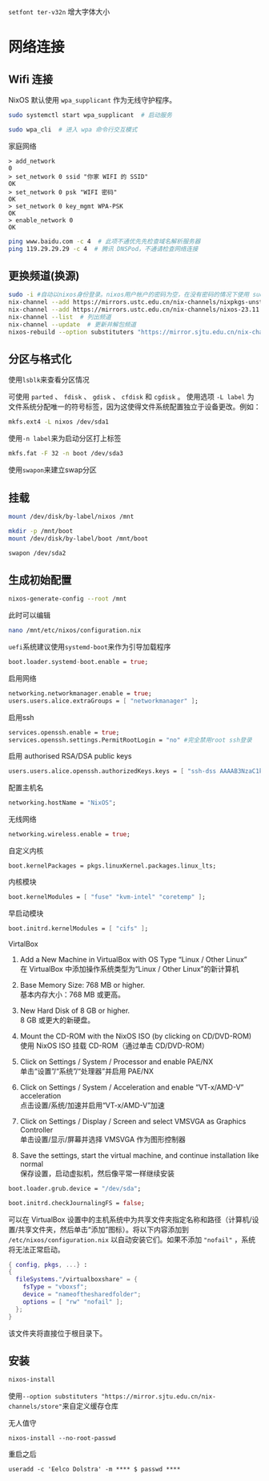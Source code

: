 `setfont ter-v32n` 增大字体大小
# 网络连接

## Wifi 连接

NixOS 默认使用 `wpa_supplicant` 作为无线守护程序。

```bash
sudo systemctl start wpa_supplicant  # 启动服务
```

```bash
sudo wpa_cli  # 进入 wpa 命令行交互模式
```

家庭网络

```wpa_cli
> add_network
0
> set_network 0 ssid "你家 WIFI 的 SSID"
OK
> set_network 0 psk "WIFI 密码"
OK
> set_network 0 key_mgmt WPA-PSK  
OK
> enable_network 0
OK
```

```bash
ping www.baidu.com -c 4  # 此项不通优先先检查域名解析服务器
ping 119.29.29.29 -c 4  # 腾讯 DNSPod，不通请检查网络连接
```

## 更换频道(换源)

```bash
sudo -i #自动以nixos身份登录。nixos用户帐户的密码为空，在没有密码的情况下使用 sudo
nix-channel --add https://mirrors.ustc.edu.cn/nix-channels/nixpkgs-unstable nixpkgs  # 订阅镜像仓库频道
nix-channel --add https://mirrors.ustc.edu.cn/nix-channels/nixos-23.11 nixos  # 请注意系统版本
nix-channel --list  # 列出频道
nix-channel --update  # 更新并解包频道
nixos-rebuild --option substituters "https://mirror.sjtu.edu.cn/nix-channels/store" switch --upgrade  # 临时切换二进制缓存源，并更新生成
```

## 分区与格式化

使用`lsblk`来查看分区情况

可使用 `parted` 、 `fdisk` 、 `gdisk` 、 `cfdisk` 和 `cgdisk` 。
使用选项 `-L label` 为文件系统分配唯一的符号标签，因为这使得文件系统配置独立于设备更改。例如：

```bash
mkfs.ext4 -L nixos /dev/sda1
```

使用`-n label`来为启动分区打上标签

```bash
mkfs.fat -F 32 -n boot /dev/sda3
```

使用`swapon`来建立swap分区
## 挂载

```bash
mount /dev/disk/by-label/nixos /mnt
```

```bash
mkdir -p /mnt/boot
mount /dev/disk/by-label/boot /mnt/boot
```

```bash
swapon /dev/sda2
```

## 生成初始配置

```bash
nixos-generate-config --root /mnt
```

此时可以编辑
```bash
nano /mnt/etc/nixos/configuration.nix
```

`uefi`系统建议使用`systemd-boot`来作为引导加载程序

```nix
boot.loader.systemd-boot.enable = true;
```

启用网络

```nix
networking.networkmanager.enable = true;
users.users.alice.extraGroups = [ "networkmanager" ];
```

启用ssh

```nix
services.openssh.enable = true;
services.openssh.settings.PermitRootLogin = "no" #完全禁用root ssh登录
```

启用 authorised RSA/DSA public keys 

```nix
users.users.alice.openssh.authorizedKeys.keys = [ "ssh-dss AAAAB3NzaC1kc3MAAACBAPIkGWVEt4..." ];
```

配置主机名

```nix
networking.hostName = "NixOS";
```

无线网络

```nix
networking.wireless.enable = true;
```

自定义内核

```
boot.kernelPackages = pkgs.linuxKernel.packages.linux_lts;
```

内核模块

```nix
boot.kernelModules = [ "fuse" "kvm-intel" "coretemp" ];
```

早启动模块

```nix
boot.initrd.kernelModules = [ "cifs" ];
```

VirtalBox

1. Add a New Machine in VirtualBox with OS Type “Linux / Other Linux”  
    在 VirtualBox 中添加操作系统类型为“Linux / Other Linux”的新计算机
    
2. Base Memory Size: 768 MB or higher.  
    基本内存大小：768 MB 或更高。
    
3. New Hard Disk of 8 GB or higher.  
    8 GB 或更大的新硬盘。
    
4. Mount the CD-ROM with the NixOS ISO (by clicking on CD/DVD-ROM)  
    使用 NixOS ISO 挂载 CD-ROM（通过单击 CD/DVD-ROM）
    
5. Click on Settings / System / Processor and enable PAE/NX  
    单击“设置”/“系统”/“处理器”并启用 PAE/NX
    
6. Click on Settings / System / Acceleration and enable “VT-x/AMD-V” acceleration  
    点击设置/系统/加速并启用“VT-x/AMD-V”加速
    
7. Click on Settings / Display / Screen and select VMSVGA as Graphics Controller  
    单击设置/显示/屏幕并选择 VMSVGA 作为图形控制器
    
8. Save the settings, start the virtual machine, and continue installation like normal  
    保存设置，启动虚拟机，然后像平常一样继续安装

```nix
boot.loader.grub.device = "/dev/sda";
```

```nix
boot.initrd.checkJournalingFS = false;
```

可以在 VirtualBox 设置中的主机系统中为共享文件夹指定名称和路径（计算机/设置/共享文件夹，然后单击“添加”图标）。将以下内容添加到 `/etc/nixos/configuration.nix` 以自动安装它们。如果不添加 `"nofail"` ，系统将无法正常启动。

```nix
{ config, pkgs, ...} :
{
  fileSystems."/virtualboxshare" = {
    fsType = "vboxsf";
    device = "nameofthesharedfolder";
    options = [ "rw" "nofail" ];
  };
}
```
该文件夹将直接位于根目录下。

## 安装

```bash
nixos-install
```

使用`--option substituters "https://mirror.sjtu.edu.cn/nix-channels/store"`来自定义缓存仓库

无人值守

```
nixos-install --no-root-passwd
```

重启之后

```
useradd -c 'Eelco Dolstra' -m **** $ passwd ****
```